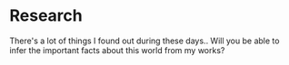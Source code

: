 # Research
There's a lot of things I found out during these days..
Will you be able to infer the important facts about this world from my works?
